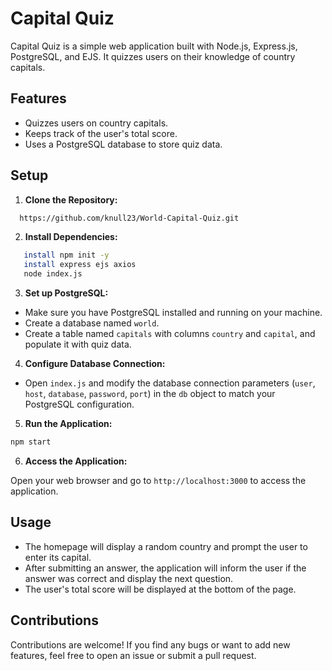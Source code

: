 # Capital Quiz

Capital Quiz is a simple web application built with Node.js, Express.js, PostgreSQL, and EJS. It quizzes users on their knowledge of country capitals.

## Features

- Quizzes users on country capitals.
- Keeps track of the user's total score.
- Uses a PostgreSQL database to store quiz data.

## Setup

1. **Clone the Repository:**
```bash
  https://github.com/knull23/World-Capital-Quiz.git
```
2. **Install Dependencies:**
```bash
   install npm init -y
   install express ejs axios
   node index.js
```
3. **Set up PostgreSQL:**

- Make sure you have PostgreSQL installed and running on your machine.
- Create a database named `world`.
- Create a table named `capitals` with columns `country` and `capital`, and populate it with quiz data.

4. **Configure Database Connection:**

- Open `index.js` and modify the database connection parameters (`user`, `host`, `database`, `password`, `port`) in the `db` object to match your PostgreSQL configuration.

5. **Run the Application:**
```bash
npm start
```
6. **Access the Application:**

Open your web browser and go to `http://localhost:3000` to access the application.

## Usage

- The homepage will display a random country and prompt the user to enter its capital.
- After submitting an answer, the application will inform the user if the answer was correct and display the next question.
- The user's total score will be displayed at the bottom of the page.

## Contributions
Contributions are welcome! If you find any bugs or want to add new features, feel free to open an issue or submit a pull request.
